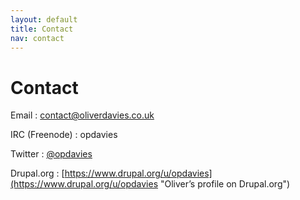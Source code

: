 ```yaml
---
layout: default
title: Contact
nav: contact
---
```

# Contact

Email
: <contact@oliverdavies.co.uk>

IRC (Freenode)
: opdavies

Twitter
: [@opdavies](http://twitter.com/opdavies)

Drupal.org
: [https://www.drupal.org/u/opdavies](https://www.drupal.org/u/opdavies "Oliver’s profile on Drupal.org")
